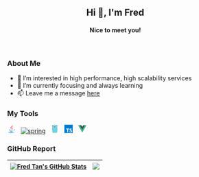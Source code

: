 <h2 align="center">Hi 👋, I'm Fred</h2>
<h4 align="center">Nice to meet you!</h4>

<br />

### About Me

- 👀 I’m interested in high performance, high scalability services
- 🌱 I’m currently focusing and always learning
- 📫 Leave me a message [here](https://github.com/fredtanxo/fredtanxo/issues)

### My Tools

<a href="https://www.java.com" target="_blank" rel="noreferrer"><img height="20" alt="java" src="https://raw.githubusercontent.com/devicons/devicon/master/icons/java/java-original.svg"></a>
&nbsp;
<a href="https://spring.io" target="_blank" rel="noreferrer"><img height="20" alt="spring" src="https://www.vectorlogo.zone/logos/springio/springio-icon.svg"></a>
&nbsp;
<a href="https://go.dev" target="_blank" rel="noreferrer"><img height="20" alt="go" src="https://raw.githubusercontent.com/devicons/devicon/master/icons/go/go-original.svg"></a>
&nbsp;
<a href="https://www.typescriptlang.org" target="_blank" rel="noreferrer"><img height="20" alt="typescript" src="https://raw.githubusercontent.com/devicons/devicon/master/icons/typescript/typescript-original.svg"></a>
&nbsp;
<a href="https://vuejs.org" target="_blank" rel="noreferrer"><img height="20" alt="vuejs" src="https://raw.githubusercontent.com/devicons/devicon/master/icons/vuejs/vuejs-original.svg"></a>

### GitHub Report

| <a href="https://github.com/fredtanxo"><img align="center" src="https://github-readme-stats.vercel.app/api?username=fredtanxo&show_icons=true&include_all_commits=true&theme=algolia&hide_border=true" alt="Fred Tan's GitHub Stats" /></a> | <a href="https://github.com/fredtanxo"><img align="center" src="https://github-readme-stats.vercel.app/api/top-langs/?username=fredtanxo&layout=compact&theme=algolia&hide_border=true" /></a> |
| ------------- | ------------- |
